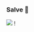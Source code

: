 ### Salve 👋



[![](https://img.shields.io/badge/ORCID-informational?style=flat&logo=ORCID&logoColor=white&color=A6CE39)](https://orcid.org/0000-0002-1211-8191) !<!-- [Profile views in 2021](https://gpvc.arturio.dev/JonasReubelt) -->

<!-- [![](https://img.shields.io/badge/INSPIREhep-informational?style=flat&logo=inspirehep&logoColor=white&color=0c1c29)](https://inspirehep.net/authors/XXXXXX) -->

<!-- ![JonasReubelt's GitHub stats](https://github-readme-stats.vercel.app/api?username=JonasReubelt&show_icons=true&theme=radical) ![Top Langs](https://github-readme-stats.vercel.app/api/top-langs/?username=JonasReubelt&langs_count=12&layout=compact&exclude_repo=rba) -->


<!--
**JonasReubelt/JonasReubelt** is a ✨ _special_ ✨ repository because its `README.md` (this file) appears on your GitHub profile.

Here are some ideas to get you started:

- 🔭 I’m currently working on ...
- 🌱 I’m currently learning ...
- 👯 I’m looking to collaborate on ...
- 🤔 I’m looking for help with ...
- 💬 Ask me about ...
- 📫 How to reach me: ...
- 😄 Pronouns: ...
- ⚡ Fun fact: ...
-->
